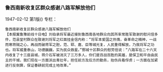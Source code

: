 ### 鲁西南新收复区群众感谢八路军解放他们

1947-02-12
第1版()
专栏：

    鲁西南新收复区群众感谢八路军解放他们
    【本报冀鲁豫前线十日电】刘伯承将军最近接到鲁西南各地群众向其所率常胜军致谢的慰问信多件，范县堂村群众在致谢刘将军之红面挂金信内称：“将军本爱国之热情，奋革命之精神，一战而寒蒋贼之心，再战而破蒋军之胆，范、郓、嘉、巨等城光复，人民重得解放，乃我将军之功也。将军威重泰山，功德巍巍，实为民众救星。”鄄城十区群众的慰劳信说：“八路军在二十六天内收复了十三座县城，蒋介石军被消灭了三万多人，你们是百战百胜的英雄，是保卫和平自由民主的干城，我们现在一方面派出青壮年，担任前方及后方的勤务，抬伤兵看俘虏；一方面在加紧进行反倒算，保证春耕前完成土地改革。”
